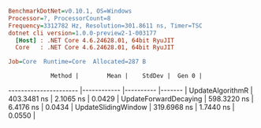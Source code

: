 ``` ini

BenchmarkDotNet=v0.10.1, OS=Windows
Processor=?, ProcessorCount=8
Frequency=3312782 Hz, Resolution=301.8611 ns, Timer=TSC
dotnet cli version=1.0.0-preview2-1-003177
  [Host] : .NET Core 4.6.24628.01, 64bit RyuJIT
  Core   : .NET Core 4.6.24628.01, 64bit RyuJIT

Job=Core  Runtime=Core  Allocated=287 B  

```
                Method |        Mean |    StdDev |  Gen 0 |
---------------------- |------------ |---------- |------- |
      UpdateAlgorithmR | 403.3481 ns | 2.1065 ns | 0.0429 |
 UpdateForwardDecaying | 598.3220 ns | 6.4176 ns | 0.0434 |
   UpdateSlidingWindow | 319.6968 ns | 1.7440 ns | 0.0550 |
